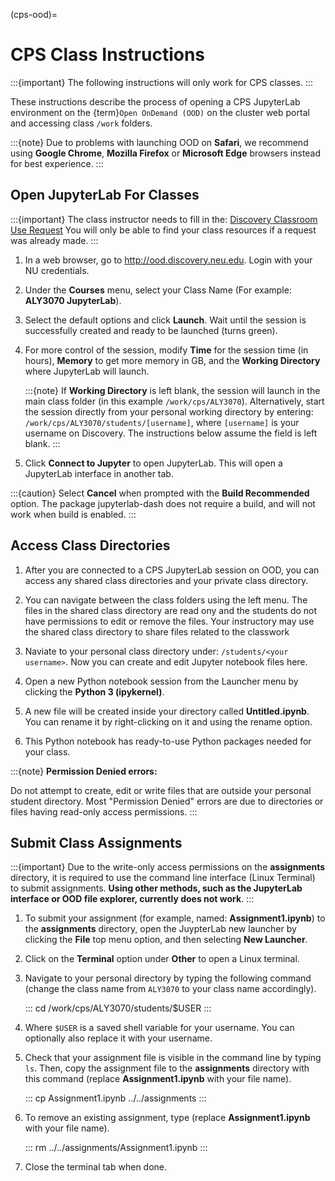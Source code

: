 (cps-ood)=

# CPS Class Instructions

:::{important}
The following instructions will only work for CPS classes.
:::

These instructions describe the process of opening a CPS JupyterLab environment on the {term}`Open OnDemand (OOD)` on the cluster web portal and accessing class `/work` folders.

:::{note}
Due to problems with launching OOD on **Safari**, we recommend using **Google Chrome**, **Mozilla Firefox** or **Microsoft Edge** browsers instead for best experience.
:::

## Open JupyterLab For Classes

:::{important}
The class instructor needs to fill in the: [Discovery Classroom Use Request] You will only be able to find your class resources if a request was already made.
:::

1. In a web browser, go to <http://ood.discovery.neu.edu>. Login with your NU credentials.

1. Under the **Courses** menu, select your Class Name (For example: **ALY3070 JupyterLab**).

1. Select the default options and click **Launch**. Wait until the session is successfully created and ready to be launched (turns green).

1. For more control of the session, modify **Time** for the session time (in hours), **Memory** to get more memory in GB, and the **Working Directory** where JupyterLab will launch.

    :::{note}
    If **Working Directory** is left blank, the session will launch in the main class folder (in this example `/work/cps/ALY3070`). Alternatively, start the session directly from your personal working directory by entering: `/work/cps/ALY3070/students/[username]`, where `[username]` is your username on Discovery. The instructions below assume the field is left blank.
    :::

1. Click **Connect to Jupyter** to open JupyterLab. This will open a JupyterLab interface in another tab.

:::{caution}
Select **Cancel** when prompted with the **Build Recommended** option. The package jupyterlab-dash does not require a build, and will not work when build is enabled.
:::

## Access Class Directories

1. After you are connected to a CPS JupyterLab session on OOD, you can access any shared class directories and your private class directory.

1. You can navigate between the class folders using the left menu. The files in the shared class directory are read ony and the students do not have permissions to edit or remove the files. Your instructory may use the shared class directory to share files related to the classwork

1. Naviate to your personal class directory under: `/students/<your username>`. Now you can create and edit Jupyter notebook files here.

1. Open a new Python notebook session from the Launcher menu by clicking the **Python 3 (ipykernel)**.

1. A new file will be created inside your directory called **Untitled.ipynb**. You can rename it by right-clicking on it and using the rename option.

1. This Python notebook has ready-to-use Python packages needed for your class.

:::{note}
**Permission Denied errors:**

Do not attempt to create, edit or write files that are outside your personal student directory. Most "Permission Denied" errors are due to directories or files having read-only access permissions.
:::

## Submit Class Assignments

:::{important}
Due to the write-only access permissions on the **assignments** directory, it is required to use the command line interface (Linux Terminal) to submit assignments. **Using other methods, such as the JupyterLab interface or OOD file explorer, currently does not work**.
:::

1. To submit your assignment (for example, named: **Assignment1.ipynb**) to the **assignments** directory, open the JuypterLab new launcher by clicking the **File** top menu option, and then selecting **New Launcher**.

1. Click on the **Terminal** option under **Other** to open a Linux terminal.

1. Navigate to your personal directory by typing the following command (change the class name from `ALY3070` to your class name accordingly).

    :::
    cd /work/cps/ALY3070/students/$USER
    :::

1. Where `$USER` is a saved shell variable for your username. You can optionally also replace it with your username.

1. Check that your assignment file is visible in the command line by typing `ls`. Then, copy the assignment file to the **assignments** directory with this command (replace **Assignment1.ipynb** with your file name).

    :::
    cp Assignment1.ipynb ../../assignments
    :::

1. To remove an existing assignment, type (replace **Assignment1.ipynb** with your file name).

    :::
    rm ../../assignments/Assignment1.ipynb
    :::

1. Close the terminal tab when done.

[discovery classroom use request]: https://bit.ly/NURC-Classroom

